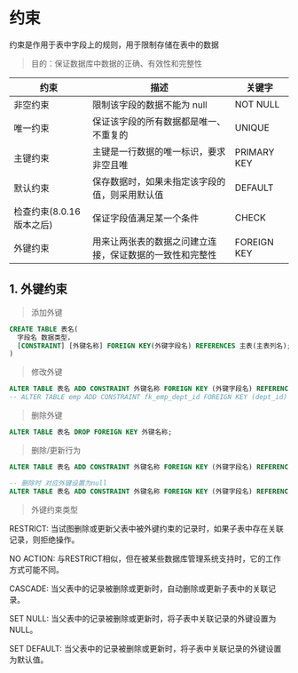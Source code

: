 # 约束

约束是作用于表中字段上的规则，用于限制存储在表中的数据

> 目的：保证数据库中数据的正确、有效性和完整性

| 约束                      | 描述                                                     | 关键字      |
| ------------------------- | -------------------------------------------------------- | ----------- |
| 非空约束                  | 限制该字段的数据不能为 null                              | NOT NULL    |
| 唯一约束                  | 保证该字段的所有数据都是唯一、不重复的                   | UNIQUE      |
| 主键约束                  | 主键是一行数据的唯一标识，要求非空且唯                   | PRIMARY KEY |
| 默认约束                  | 保存数据时，如果未指定该字段的值，则采用默认值           | DEFAULT     |
| 检查约束(8.0.16 版本之后) | 保证字段值满足某一个条件                                 | CHECK       |
| 外键约束                  | 用来让两张表的数据之问建立连接，保证数据的一致性和完整性 | FOREIGN KEY |

## 1. 外键约束

> 添加外键

```sql
CREATE TABLE 表名(
  字段名 数据类型，
  [CONSTRAINT] [外键名称] FOREIGN KEY(外键字段名) REFERENCES 主表(主表列名);
)
```

> 修改外键

```sql
ALTER TABLE 表名 ADD CONSTRAINT 外键名称 FOREIGN KEY (外键字段名) REFERENCES 主表 (主表列名);
-- ALTER TABLE emp ADD CONSTRAINT fk_emp_dept_id FOREIGN KEY (dept_id) REFERENCES dept(id);
```

> 删除外键

```sql
ALTER TABLE 表名 DROP FOREIGN KEY 外键名称;
```

> 删除/更新行为

```sql
ALTER TABLE 表名 ADD CONSTRAINT 外键名称 FOREIGN KEY (外键字段名) REFERENCES 主表 (主表列名) ON UPDATE CASCADE ON DELETE CASCADE;

-- 删除时 对应外键设置为null
ALTER TABLE 表名 ADD CONSTRAINT 外键名称 FOREIGN KEY (外键字段名) REFERENCES 主表 (主表列名) ON UPDATE set null ON DELETE set null;
```

> 外键约束类型

RESTRICT: 当试图删除或更新父表中被外键约束的记录时，如果子表中存在关联记录，则拒绝操作。

NO ACTION: 与RESTRICT相似，但在被某些数据库管理系统支持时，它的工作方式可能不同。

CASCADE: 当父表中的记录被删除或更新时，自动删除或更新子表中的关联记录。

SET NULL: 当父表中的记录被删除或更新时，将子表中关联记录的外键设置为NULL。

SET DEFAULT: 当父表中的记录被删除或更新时，将子表中关联记录的外键设置为默认值。
